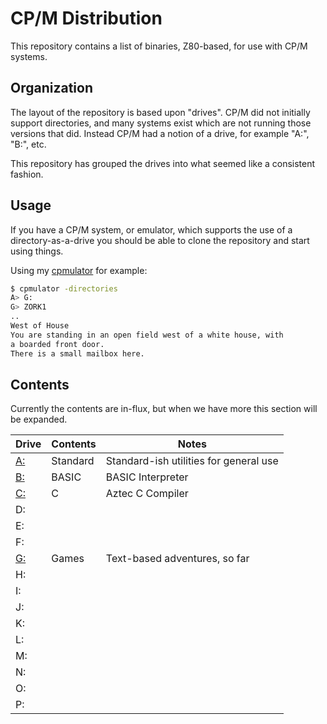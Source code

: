 # CP/M Distribution

This repository contains a list of binaries, Z80-based, for use with CP/M systems.



## Organization

The layout of the repository is based upon "drives".  CP/M did not initially support directories, and many systems exist which are not running those versions that did.  Instead CP/M had a notion of a drive, for example "A:", "B:", etc.

This repository has grouped the drives into what seemed like a consistent fashion.



## Usage

If you have a CP/M system, or emulator, which supports the use of a directory-as-a-drive you should be able to clone the repository and start using things.

Using my [cpmulator](https://github.com/skx/cpmulator/) for example:

```sh
$ cpmulator -directories
A> G:
G> ZORK1
..
West of House
You are standing in an open field west of a white house, with
a boarded front door.
There is a small mailbox here.
```



## Contents

Currently the contents are in-flux, but when we have more this section will be expanded.

| Drive    | Contents | Notes                                  |
|----------|----------|----------------------------------------|
| [A:](A/) | Standard | Standard-ish utilities for general use |
| [B:](B/) | BASIC    | BASIC Interpreter                      |
| [C:](C/) | C        | Aztec C Compiler                       |
| D:       |          |                                        |
| E:       |          |                                        |
| F:       |          |                                        |
| [G:](G/) | Games    | Text-based adventures, so far          |
| H:       |          |                                        |
| I:       |          |                                        |
| J:       |          |                                        |
| K:       |          |                                        |
| L:       |          |                                        |
| M:       |          |                                        |
| N:       |          |                                        |
| O:       |          |                                        |
| P:       |          |                                        |
